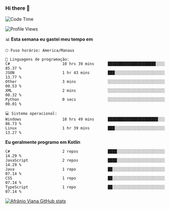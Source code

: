 ### Hi there 👋

<!--
**afranio-viana/afranio-viana** is a ✨ _special_ ✨ repository because its `README.md` (this file) appears on your GitHub profile.

Here are some ideas to get you started:

- 🔭 I’m currently working on ...
- 🌱 I’m currently learning ...
- 👯 I’m looking to collaborate on ...
- 🤔 I’m looking for help with ...
- 💬 Ask me about ...
- 📫 How to reach me: ...
- 😄 Pronouns: ...
- ⚡ Fun fact: ...
-->
<!--START_SECTION:waka-->
![Code Time](http://img.shields.io/badge/Code%20Time-163%20hrs%2022%20mins-blue)

![Profile Views](http://img.shields.io/badge/Visualizac%C3%B5es%20do%20perfil-0-blue)

📊 **Esta semana eu gastei meu tempo em** 

```text
🕑︎ Fuso horário: America/Manaus

💬 Linguagens de programação: 
C#                       10 hrs 39 mins      █████████████████████░░░░   85.37 % 
JSON                     1 hr 43 mins        ███░░░░░░░░░░░░░░░░░░░░░░   13.77 % 
Other                    3 mins              ░░░░░░░░░░░░░░░░░░░░░░░░░   00.53 % 
XML                      2 mins              ░░░░░░░░░░░░░░░░░░░░░░░░░   00.32 % 
Python                   0 secs              ░░░░░░░░░░░░░░░░░░░░░░░░░   00.01 % 

💻 Sistema operacional: 
Windows                  10 hrs 49 mins      ██████████████████████░░░   86.73 % 
Linux                    1 hr 39 mins        ███░░░░░░░░░░░░░░░░░░░░░░   13.27 % 
```

**Eu geralmente programo em Kotlin** 

```text
C#                       2 repos             ████░░░░░░░░░░░░░░░░░░░░░   14.29 % 
JavaScript               2 repos             ████░░░░░░░░░░░░░░░░░░░░░   14.29 % 
Java                     1 repo              ██░░░░░░░░░░░░░░░░░░░░░░░   07.14 % 
CSS                      1 repo              ██░░░░░░░░░░░░░░░░░░░░░░░   07.14 % 
TypeScript               1 repo              ██░░░░░░░░░░░░░░░░░░░░░░░   07.14 % 
```




<!--END_SECTION:waka-->
[![Afrânio Viana GitHub stats](https://github-readme-stats.vercel.app/api?username=afranio-viana)](https://github.com/anuraghazra/github-readme-stats)

